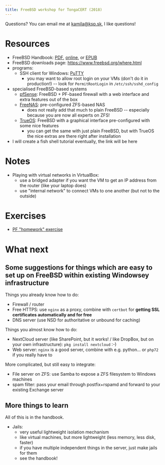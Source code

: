 ```yaml
---
title: FreeBSD workshop for TongaCERT (2018)
---
```


Questions? You can email me at <kamila@ksp.sk>, I like questions!

# Resources

* FreeBSD Handbook: [PDF](https://download.freebsd.org/ftp/doc/en/books/handbook/book.pdf), [online](https://www.freebsd.org/doc/en_US.ISO8859-1/books/handbook/), or [EPUB](https://download.freebsd.org/ftp/doc/en/books/handbook/book.epub)
* FreeBSD downloads page: https://www.freebsd.org/where.html
* programs:
    * SSH client for Windows: [PuTTY](https://putty.org/)
        * you may want to allow root login on your VMs (don't do it in production!) -- look for `PermitRootLogin` in `/etc/ssh/sshd_config`
* specialised FreeBSD-based systems
    * [pfSense](https://www.pfsense.org/): FreeBSD + PF-based firewall with a web interface and extra features out of the box
    * [FreeNAS](http://www.freenas.org/): pre-configured ZFS-based NAS
        * does not really add that much to plain FreeBSD -- especially because you are now all experts on ZFS!
    * [TrueOS](https://www.trueos.org/): FreeBSD with a graphical interface pre-configured with some nice features
        * you can get the same with just plain FreeBSD, but with TrueOS the nice extras are there right after installation
* I will create a fish shell tutorial eventually, the link will be here

# Notes

* Playing with virtual networks in VirtualBox: 
  * use a bridged adapter if you want the VM to get an IP address from the router (like your laptop does)
  * use "internal network" to connect VMs to one another (but not to the outside)

# Exercises

* [PF "homework" exercise](https://trouble.is/~philip/2018-10_TongaCERT/pf.exercise.3.txt)

# What next

## Some suggestions for things which are easy to set up on FreeBSD within existing Windowsey infrastructure

Things you already know how to do:

* Firewall / router
* Free HTTPS: use `nginx` as a proxy, combine with `certbot` for **getting SSL certificates automatically and for free**
* DNS server (use NSD for authoritative or unbound for caching)

Things you almost know how to do:

* NextCloud server (like SharePoint, but it works! / like DropBox, but on your own infrastructure): `pkg install nextcloud` :-)
* Web server: `nginx` is a good server, combine with e.g. python... or `php72` if you really have to

More complicated, but still easy to integrate:

* File server on ZFS: use Samba to expose a ZFS filesystem to Windows machines
* spam filter: pass your email through postfix+rspamd and forward to your existing Exchange server

## More things to learn

All of this is in the handbook.

* Jails:
    * very useful lightweight isolation mechanism
    * like virtual machines, but more lightweight (less memory, less disk, faster)
    * if you have multiple independent things in the server, just make jails for them
    * see the handbook!
